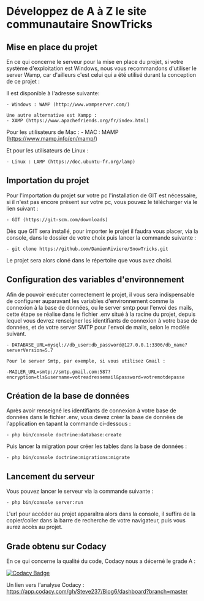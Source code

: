 # Développez de A à Z le site communautaire SnowTricks

## Mise en place du projet

En ce qui concerne le serveur pour la mise en place du projet, si votre système d'exploitation est Windows, nous vous recommandons d'utiliser le server Wamp, car d'ailleurs c'est celui qui a été utilisé durant la conception de ce projet : 

Il est disponible à l'adresse suivante:
    
    - Windows : WAMP (http://www.wampserver.com/)

    Une autre alternative est Xampp : 
    - XAMP (https://www.apachefriends.org/fr/index.html)

Pour les utilisateurs de Mac : 
    - MAC : MAMP (https://www.mamp.info/en/mamp/)

Et pour les utilisateurs de Linux : 
    
    - Linux : LAMP (https://doc.ubuntu-fr.org/lamp)
    
    
## Importation du projet

Pour l'importation du projet sur votre pc l'installation de GIT est nécessaire, si il n'est pas encore présent sur votre pc, vous pouvez le télécharger via le lien suivant : 

    - GIT (https://git-scm.com/downloads) 
    
Dès que GIT sera installé, pour importer le projet il faudra vous placer, via la console, dans le dossier de votre choix puis lancer la commande suivante :

    - git clone https://github.com/DamienRiviere/SnowTricks.git
    
Le projet sera alors cloné dans le répertoire que vous avez choisi.

## Configuration des variables d'environnement

Afin de pouvoir exécuter correctement le projet, il vous sera indispensable de configurer auparavant les variables d'environnement comme la connexion à la base de données, ou le server smtp pour l'envoi des mails, cette étape se réalise dans le fichier .env situé à la racine du projet, depuis lequel vous devrez renseigner les identifiants de connexion à votre base de données, et de votre server SMTP pour l'envoi de mails, selon le modèle suivant.
    
    - DATABASE_URL=mysql://db_user:db_password@127.0.0.1:3306/db_name?serverVersion=5.7

    Pour le server Smtp, par exemple, si vous utilisez Gmail :

    -MAILER_URL=smtp://smtp.gmail.com:587?encryption=tls&username=votreadressemail&password=votremotdepasse

## Création de la base de données

Après avoir renseigné les identifiants de connexion à votre base de données dans le fichier .env, vous devez créer la base de données de l'application en tapant la commande ci-dessous : 

    - php bin/console doctrine:database:create
    
Puis lancer la migration pour créer les tables dans la base de données :

    - php bin/console doctrine:migrations:migrate    

## Lancement du serveur

Vous pouvez lancer le serveur via la commande suivante : 

    - php bin/console server:run

L'url pour accéder au projet apparaîtra alors dans la console, il suffira de la copier/coller dans la barre de recherche de votre navigateur, puis vous aurez accès au projet.

## Grade obtenu sur Codacy

En ce qui concerne la qualité du code, Codacy nous a décerné le grade A : 

[![Codacy Badge](https://app.codacy.com/project/badge/Grade/0e42332379984ac5a54d6b7ac9f3345b)](https://www.codacy.com/gh/Steve237/Blog6/dashboard?utm_source=github.com&amp;utm_medium=referral&amp;utm_content=Steve237/Blog6&amp;utm_campaign=Badge_Grade)

Un lien vers l'analyse Codacy : 
https://app.codacy.com/gh/Steve237/Blog6/dashboard?branch=master
